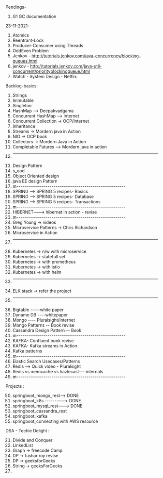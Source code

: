 Pendings-

1. G1 GC documentation

23-11-2021:

1. Atomics
2. Reentrant-Lock
3. Producer-Consumer using Threads
4. OddEven Problem
5. Jenkov - http://tutorials.jenkov.com/java-concurrency/blocking-queues.html
6. jenkov - http://tutorials.jenkov.com/java-util-concurrent/priorityblockingqueue.html
7. Watch - System Design - Netflix

Backlog-basics:

1. Strings
2. Immutable
3. Singleton
4. HashMap --> Deepakvadgama
5. Concurrent HashMap --> Internet
6. Concurrent Collection -> OCP/Internet
7. Inheritance
8. Streams -> Mordern java in Action
9. NIO -> OCP book
10. Collectors -> Mordern Java in Action
11. Completable Futures --> Mordern java in action
12. ---------------------------------------------------------
13. Design Pattern
14. s_ood
15. Object Oriented design
16. java EE design Pattern
17. m--------------------------------------------------------
18. SPRING --> SPRING 5 recipes- Basics
19. SPRING --> SPRING 5 recipes- Database
20. SPRING --> SPRING 5 recipes- Transactions
21. m--------------------------------------------------------
22. HIBERNET---> hibernet in action - revise
23. m--------------------------------------------------------
24. Greg Young -> videos
25. Microservice Patterns -> Chris Richardson
26. Microservice in Action
27. ----------------------------------------------------------
28. Kubernetes -> n/w with microservice
29. Kubernetes -> statefull set
30. Kubernetes -> with prometheus
31. Kubernetes -> with istio
32. Kubernetes -> with helm
33. ---------------------------------------------------------
34. ELK stack -> refer the project
35. ---------------------------------------------------------
36. Bigtable -----white paper
37. Dynamo DB ----whitepaper
38. Mongo ---- Pluralsight/Internet
39. Mongo Patterns -- Book revise
40. Cassandra Design Pattern -- Book
41. m--------------------------------------------------------
42. KAFKA- Confluent book revise
43. KAFKA- Kafka streams in Action
44. Kafka patterns
45. m--------------------------------------------------------
46. Elastic Search Usecases/Patterns
47. Redis --> Quick video - Pluralsight
48. Redis vs memcache vs hazlecast--- internals
49. m--------------------------------------------------------

Projects :

50. springboot_mongo_rest--> DONE
51. springboot_k8s ---------> DONE
52. springboot_mysql_rest---> DONE
53. springboot_cassandra_rest
54. springboot_kafka
55. springboot_connecting with AWS resource

DSA - Techie Delight :

21. Divide and Conquer
22. LinkedList
23. Graph -> freecode Camp
24. DP -> tushar roy revise
25. DP -> geeksforGeeks
26. String -> geeksForGeeks
27. 

